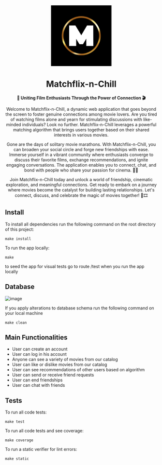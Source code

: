 <p align="center">
  <img src="https://github.com/harobosan/Matchflix-n-Chill/blob/main/project/static/logo.png" alt="Matchflix-n-Chill Logo" height="200px">
</p>
<h1 align="center">Matchflix-n-Chill</h1>
<p align="center">
  <b>🎥 Uniting Film Enthusiasts Through the Power of Connection 🎬</b>
</p>
<p align="center">Welcome to Matchflix-n-Chill, a dynamic web application that goes beyond the screen to foster genuine connections among movie lovers. Are you tired of watching films alone and yearn for stimulating discussions with like-minded individuals? Look no further. Matchflix-n-Chill leverages a powerful matching algorithm that brings users together based on their shared interests in various movies.</p>
<p align="center">Gone are the days of solitary movie marathons. With Matchflix-n-Chill, you can broaden your social circle and forge new friendships with ease. Immerse yourself in a vibrant community where enthusiasts converge to discuss their favorite films, exchange recommendations, and ignite engaging conversations. The application enables you to connect, chat, and bond with people who share your passion for cinema. 🌟🍿</p>
<p align="center">Join Matchflix-n-Chill today and unlock a world of friendship, cinematic exploration, and meaningful connections. Get ready to embark on a journey where movies become the catalyst for building lasting relationships. Let's connect, discuss, and celebrate the magic of movies together! 🎉🎞️</p>

## Install
To install all dependencies run the following command on the root
directory of this project:

```linux
make install
```

To run the app locally:

```linux
make
```
to seed the app for visual tests go to route /test when you run the app locally

## Database

![image](https://github.com/harobosan/Matchflix-n-Chill/assets/83618808/dda142d6-121a-49ee-b25e-3aa00fbd9d8b)

If you apply alterations to database schema run the following command on your local machine
```linux
make clean
```

## Main Functionalities
  - User can create an account
  - User can log in his account
  - Anyone can see a variety of movies from our catalog
  - User can like or dislike movies from our catalog
  - User can see recommendations of other users based on algorithm
  - User can send or receive friend requests
  - User can end friendships
  - User can chat with friends 

## Tests

To run all code tests:

```linux
make test
```

To run all code tests and see coverage:

```linux
make coverage
```

To run a static verifier for lint errors:

```linux
make static
```
